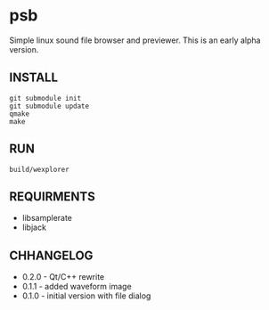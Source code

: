 # psb
Simple linux sound file browser and previewer. This is an early alpha version.

## INSTALL

```
git submodule init
git submodule update
qmake
make

```

## RUN

`build/wexplorer`

## REQUIRMENTS

- libsamplerate
- libjack

## CHHANGELOG

- 0.2.0 - Qt/C++ rewrite
- 0.1.1 - added waveform image
- 0.1.0 - initial version with file dialog

